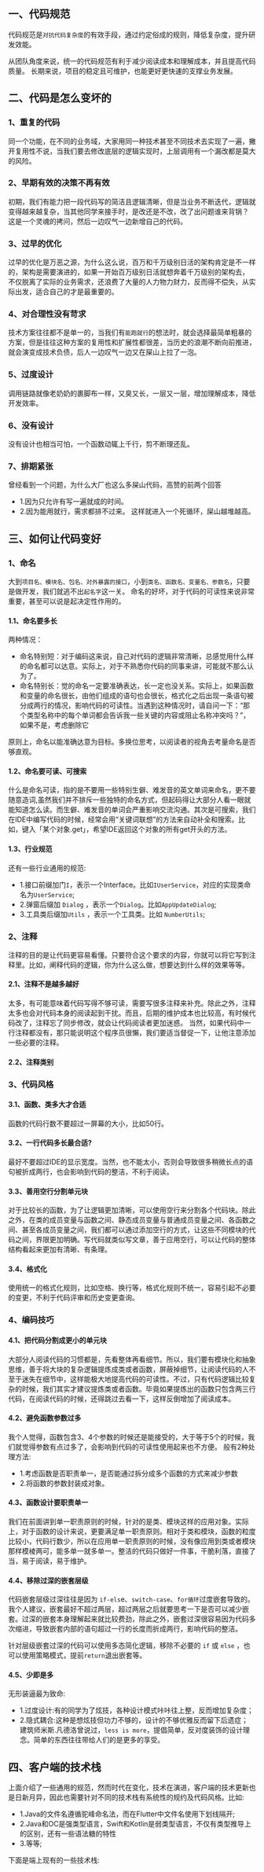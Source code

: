 ## 一、代码规范

代码规范是`对抗代码复杂度`的有效手段，通过约定俗成的规则，降低复杂度，提升研发效能。

从团队角度来说，统一的代码规范有利于减少阅读成本和理解成本，并且提高代码质量。
长期来说，项目的稳定且可维护，也能更好更快速的支撑业务发展。

## 二、代码是怎么变坏的

### 1、重复的代码
同一个功能，在不同的业务域，大家用同一种技术甚至不同技术去实现了一遍，撇开复用性不说，当我们要去修改底层的逻辑实现时，上层调用有一个漏改都是莫大的风险。

### 2、早期有效的决策不再有效
初期，我们有能力把一段代码写的简洁且逻辑清晰，但是当业务不断迭代，逻辑就变得越来越复杂，当其他同学来接手时，是改还是不改，改了出问题谁来背锅？
这是一个灵魂的拷问，然后一边叹气一边新增自己的代码。

### 3、过早的优化
过早的优化是万恶之源，为什么这么说，百万和千万级别日活的架构肯定是不一样的，架构是需要演进的，如果一开始百万级别日活就想奔着千万级别的架构去，
不仅脱离了实际的业务需求，还浪费了大量的人力物力财力，反而得不偿失，从实际出发，适合自己的才是最重要的。

### 4、对合理性没有苛求
技术方案往往都不是单一的，当我们有`能跑就行`的想法时，就会选择最简单粗暴的方案，但是往往这种方案的复用性和扩展性都很差，当历史的浪潮不断向前推进，
就会演变成技术负债，后人一边叹气一边又在屎山上拉了一泡。

### 5、过度设计
调用链路就像老奶奶的裹脚布一样，又臭又长，一层又一层，增加理解成本，降低开发效率。

### 6、没有设计
没有设计也相当可怕，一个函数动辄上千行，剪不断理还乱。

### 7、排期紧张
曾经看到一个问题，为什么大厂也这么多屎山代码，高赞的前两个回答
- 1.因为只允许有写一遍就成的时间。
- 2.因为能用就行，需求都排不过来。
这样就进入一个死循环，屎山越堆越高。

## 三、如何让代码变好

### 1、命名

大到`项目名、模块名、包名、对外暴露的接口`，小到`类名、函数名、变量名、参数名`，只要是做开发，我们就逃不出`起名字`这一关。
命名的好坏，对于代码的可读性来说非常重要，甚至可以说是起决定性作用的。

#### 1.1、命名要多长

两种情况：
- 命名特别短：对于编码这来说，自己对代码的逻辑非常清晰，总感觉用什么样的命名都可以达意。实际上，对于不熟悉你代码的同事来讲，可能就不那么认为了。
- 命名特别长：觉的命名一定要准确表达，长一定也没关系。实际上，如果函数和变量的命名很长，由他们组成的语句也会很长，格式化之后出现一条语句被分成两行的情况，影响代码的可读性。当遇到这种情况时，请自问一下：“那个类型名称中的每个单词都会告诉我一些关键的内容或阻止名称冲突吗？”， 如果不是，考虑删除它

原则上，命名以能准确达意为目标。多换位思考，以阅读者的视角去考量命名是否够直观。

#### 1.2、命名要可读、可搜索

什么是命名可读，指的是不要用一些特别生僻、难发音的英文单词来命名，更不要随意造词,虽然我们并不排斥一些独特的命名方式，但起码得让大部分人看一眼就能知道怎么读。而生僻、难发音的单词会严重影响交流沟通。其次是可搜索，我们在IDE中编写代码的时候，经常会用“关键词联想”的方法来自动补全和搜索。比如，键入「某个对象.get」，希望IDE返回这个对象的所有get开头的方法。

#### 1.3、行业规范
还有一些行业通用的规范:
- 1.接口前缀加门`I`，表示一个Interface。比如`IUserService`，对应的实现类命名为`UserService`;
- 2.弹窗后缀加 `Dialog` ，表示一个`Dialog`。比如`AppUpdateDialog`;
- 3.工具类后缀加`Utils` ，表示一个工具类。比如 `NumberUtils`;

### 2、注释
注释的目的是让代码更容易看懂。只要符合这个要求的内容，你就可以将它写到注释里。比如，阐释代码的逻辑，你为什么这么做，想要达到什么样的效果等等。

#### 2.1、注释不是越多越好
太多，有可能意味着代码写得不够可读，需要写很多注释来补充。除此之外，注释太多也会对代码本身的阅读起到干扰。而且，后期的维护成本也比较高，有时候代码改了，注释忘了同步修改，就会让代码阅读者更加迷惑。
当然，如果代码中一行注释都没有，那只能说明这个程序员很懶，我们要适当督促一下，让他注意添加一些必要的注释。

#### 2.2、注释类别


### 3、代码风格

#### 3.1、函数、类多大才合适
函数的代码行数不要超过一屏幕的大小，比如50行。

#### 3.2、一行代码多长最合适?
最好不要超过IDE的显示宽度。当然，也不能太小，否则会导致很多稍微长点的语句被折成两行，也会影响到代码的整洁，不利于阅读。

#### 3.3、善用空行分割单元块
对于比较长的函数，为了让逻辑更加清晰，可以使用空行来分割各个代码块。除此之外，在类的成员变量与函数之间、静态成员变量与普通成员变量之间、各函数之间、甚至各成员变量之间，我们都可以通过添加空行的方式，让这些不同模块的代码之间，界限更加明确。写代码就类似写文章，善于应用空行，可以让代码的整体结构看起来更加有清晰、有条理。

#### 3.4、格式化
使用统一的格式化规则，比如空格、换行等，格式化规则不统一，容易引起不必要的变更，不利于代码评审和历史变更查询。

### 4、编码技巧
#### 4.1、把代码分割成更小的单元块
大部分人阅读代码的习惯都是，先看整体再看细节。所以，我们要有模块化和抽象思维，善于将大块的复杂逻辑提炼成类或者函数，屏蔽掉细节，让阅读代码的人不至于迷失在细节中，这样能极大地提高代码的可读性。不过，只有代码逻辑比较复杂的时候，我们其实才建议提炼类或者函数。毕竟如果提炼出的函数只包含两三行代码，在阅读代码的时候，还得跳过去看一下，这样反倒增加了阅读成本。
#### 4.2、避免函数参数过多
我个人觉得，函数包含3、4个参数的时候还是能接受的，大于等于5个的时候，我们就觉得参数有点过多了，会影响到代码的可读性使用起来也不方便。
般有2种处理方法:
- 1.考虑函数是否职责单一，是否能通过拆分成多个函数的方式来减少参数
- 2.将函数的参数封装成对象。

#### 4.3、函数设计要职责单一
我们在前面讲到单一职责原则的时候，针对的是类、模块这样的应用对象。实际上，对于函数的设计来说，更要满足单一职责原则。相对于类和模块，函数的粒度比较小，代码行数少，所以在应用单一职责原则的时候，没有像应用到类或者模块那样模棱两可，能多单一就多单一。整洁的代码只做好一件事，干脆利落，直接了当，易于阅读，易于维护。

#### 4.4、移除过深的嵌套层级
代码嵌套层级过深往往是因为 `if-els`e、`switch-case`、`for循环`过度嵌套导致的。我个人建议，嵌套最好不超过两层，超过两层之后就要思考一下是否可以减少嵌套。过深的嵌套本身理解起来就比较费劲，除此之外，嵌套过深很容易因为代码多次缩进，导致嵌套内部的语句超过一行的长度而折成两行，影响代码的整洁。

针对层级嵌套过深的代码可以使用多态简化逻辑，移除不必要的 `if` 或 `else` ，也可以使用策略模式，提前`return`退出嵌套等。

#### 4.5、少即是多
无形装逼最为致命:
- 1.过度设计:有的同学为了炫技，各种设计模式咔咔往上整，反而增加复杂度；
- 2.隐式耦合:这种是想炫技但功力不够的，设计的不够优雅反而留下后遗症；
建筑师米斯.凡德洛曾说过，`less is more`，提倡简单，反对度装饰的设计理念。简单的东西往往带给人们的是更多的享受。

## 四、客户端的技术栈

上面介绍了一些通用的规范，然而时代在变化，技术在演进，客户端的技术更新也是日新月异，因此也需要针对不同的技术栈有系统性的规约及代码风格。比如:
- 1.Java的文件名遵循驼峰命名法，而在Flutter中文件名使用下划线隔开;
- 2.Java和OC是强类型语言，Swift和Kotlin是弱类型语言，不仅有类型推导上的区别，还有一些语法糖的特性
- 3.等等;

下面是端上现有的一些技术栈:








